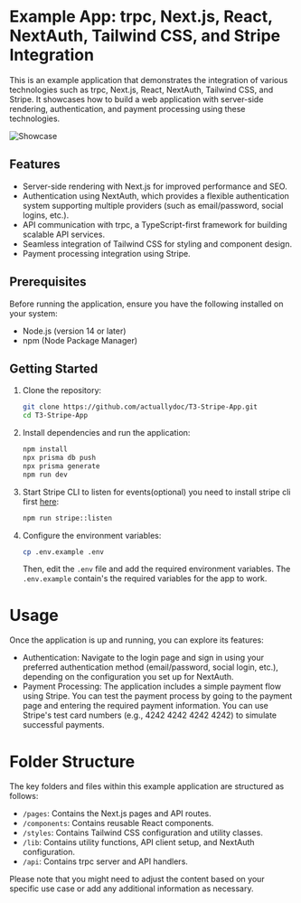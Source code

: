 # Example App: trpc, Next.js, React, NextAuth, Tailwind CSS, and Stripe Integration

This is an example application that demonstrates the integration of various technologies such as trpc, Next.js, React, NextAuth, Tailwind CSS, and Stripe. It showcases how to build a web application with server-side rendering, authentication, and payment processing using these technologies.

![Showcase](https://i.imgur.com/APm22w9.png/)
## Features

- Server-side rendering with Next.js for improved performance and SEO.
- Authentication using NextAuth, which provides a flexible authentication system supporting multiple providers (such as email/password, social logins, etc.).
- API communication with trpc, a TypeScript-first framework for building scalable API services.
- Seamless integration of Tailwind CSS for styling and component design.
- Payment processing integration using Stripe.

## Prerequisites

Before running the application, ensure you have the following installed on your system:

- Node.js (version 14 or later)
- npm (Node Package Manager)

## Getting Started

1. Clone the repository:

   ```bash
   git clone https://github.com/actuallydoc/T3-Stripe-App.git
   cd T3-Stripe-App
    ```
2. Install dependencies and run the application:

   ```bash
   npm install
   npx prisma db push
   npx prisma generate
   npm run dev
   ```
3. Start Stripe CLI to listen for events(optional) you need to install stripe cli first [here](https://stripe.com/docs/stripe-cli#install):

   ```bash
   npm run stripe::listen
   ```

4. Configure the environment variables:

   ```bash
   cp .env.example .env
   ```

   Then, edit the `.env` file and add the required environment variables.
   The `.env.example` contain's the required variables for the app to work.

# Usage

Once the application is up and running, you can explore its features:

- Authentication: Navigate to the login page and sign in using your preferred authentication method (email/password, social login, etc.), depending on the configuration you set up for NextAuth.
- Payment Processing: The application includes a simple payment flow using Stripe. You can test the payment process by going to the payment page and entering the required payment information. You can use Stripe's test card numbers (e.g., 4242 4242 4242 4242) to simulate successful payments.

# Folder Structure
The key folders and files within this example application are structured as follows:

- `/pages`: Contains the Next.js pages and API routes.
- `/components`: Contains reusable React components.
- `/styles`: Contains Tailwind CSS configuration and utility classes.
- `/lib`: Contains utility functions, API client setup, and NextAuth configuration.
- `/api`: Contains trpc server and API handlers.



Please note that you might need to adjust the content based on your specific use case or add any additional information as necessary.
